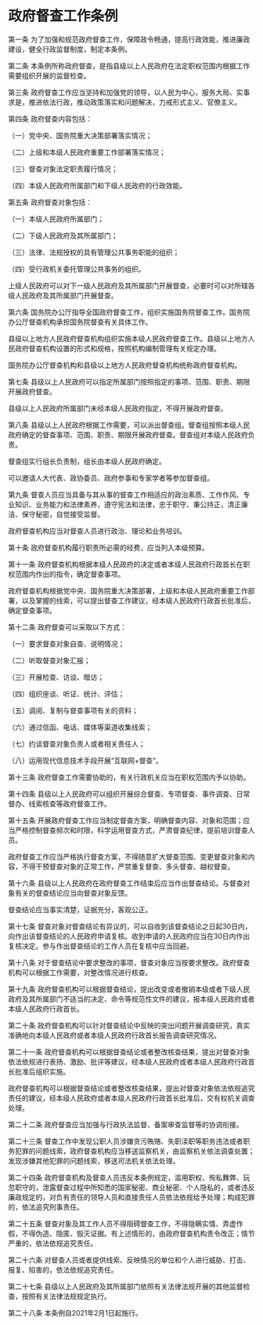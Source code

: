 # 政府督查工作条例

<!-- INFO END -->

第一条 为了加强和规范政府督查工作，保障政令畅通，提高行政效能，推进廉政建设，健全行政监督制度，制定本条例。

第二条 本条例所称政府督查，是指县级以上人民政府在法定职权范围内根据工作需要组织开展的监督检查。

第三条 政府督查工作应当坚持和加强党的领导，以人民为中心，服务大局、实事求是，推进依法行政，推动政策落实和问题解决，力戒形式主义、官僚主义。

第四条 政府督查内容包括：

（一）党中央、国务院重大决策部署落实情况；

（二）上级和本级人民政府重要工作部署落实情况；

（三）督查对象法定职责履行情况；

（四）本级人民政府所属部门和下级人民政府的行政效能。

第五条 政府督查对象包括：

（一）本级人民政府所属部门；

（二）下级人民政府及其所属部门；

（三）法律、法规授权的具有管理公共事务职能的组织；

（四）受行政机关委托管理公共事务的组织。

上级人民政府可以对下一级人民政府及其所属部门开展督查，必要时可以对所辖各级人民政府及其所属部门开展督查。

第六条 国务院办公厅指导全国政府督查工作，组织实施国务院督查工作。国务院办公厅督查机构承担国务院督查有关具体工作。

县级以上地方人民政府督查机构组织实施本级人民政府督查工作。县级以上地方人民政府督查机构设置的形式和规格，按照机构编制管理有关规定办理。

国务院办公厅督查机构和县级以上地方人民政府督查机构统称政府督查机构。

第七条 县级以上人民政府可以指定所属部门按照指定的事项、范围、职责、期限开展政府督查。

县级以上人民政府所属部门未经本级人民政府指定，不得开展政府督查。

第八条 县级以上人民政府根据工作需要，可以派出督查组。督查组按照本级人民政府确定的督查事项、范围、职责、期限开展政府督查。督查组对本级人民政府负责。

督查组实行组长负责制，组长由本级人民政府确定。

可以邀请人大代表、政协委员、政府参事和专家学者等参加督查组。

第九条 督查人员应当具备与其从事的督查工作相适应的政治素质、工作作风、专业知识、业务能力和法律素养，遵守宪法和法律，忠于职守、秉公持正，清正廉洁、保守秘密，自觉接受监督。

政府督查机构应当对督查人员进行政治、理论和业务培训。

第十条 政府督查机构履行职责所必需的经费，应当列入本级预算。

第十一条 政府督查机构根据本级人民政府的决定或者本级人民政府行政首长在职权范围内作出的指令，确定督查事项。

政府督查机构根据党中央、国务院重大决策部署，上级和本级人民政府重要工作部署，以及掌握的线索，可以提出督查工作建议，经本级人民政府行政首长批准后，确定督查事项。

第十二条 政府督查可以采取以下方式：

（一）要求督查对象自查、说明情况；

（二）听取督查对象汇报；

（三）开展检查、访谈、暗访；

（四）组织座谈、听证、统计、评估；

（五）调阅、复制与督查事项有关的资料；

（六）通过信函、电话、媒体等渠道收集线索；

（七）约谈督查对象负责人或者相关责任人；

（八）运用现代信息技术手段开展“互联网+督查”。

第十三条 政府督查工作需要协助的，有关行政机关应当在职权范围内予以协助。

第十四条 县级以上人民政府可以组织开展综合督查、专项督查、事件调查、日常督办、线索核查等政府督查工作。

第十五条 开展政府督查工作应当制定督查方案，明确督查内容、对象和范围；应当严格控制督查频次和时限，科学运用督查方式，严肃督查纪律，提前培训督查人员。

政府督查工作应当严格执行督查方案，不得随意扩大督查范围、变更督查对象和内容，不得干预督查对象的正常工作，严禁重复督查、多头督查、越权督查。

第十六条 县级以上人民政府在政府督查工作结束后应当作出督查结论。与督查对象有关的督查结论应当向督查对象反馈。

督查结论应当事实清楚，证据充分，客观公正。

第十七条 督查对象对督查结论有异议的，可以自收到该督查结论之日起30日内，向作出该督查结论的人民政府申请复核。收到申请的人民政府应当在30日内作出复核决定。参与作出督查结论的工作人员在复核中应当回避。

第十八条 对于督查结论中要求整改的事项，督查对象应当按要求整改。政府督查机构可以根据工作需要，对整改情况进行核查。

第十九条 政府督查机构可以根据督查结论，提出改变或者撤销本级或者下级人民政府及其所属部门不适当的决定、命令等规范性文件的建议，报本级人民政府或者本级人民政府行政首长。

第二十条 政府督查机构可以针对督查结论中反映的突出问题开展调查研究，真实准确地向本级人民政府或者本级人民政府行政首长报告调查研究情况。

第二十一条 政府督查机构可以根据督查结论或者整改核查结果，提出对督查对象依法依规进行表扬、激励、批评等建议，经本级人民政府或者本级人民政府行政首长批准后组织实施。

政府督查机构可以根据督查结论或者整改核查结果，提出对督查对象依法依规追究责任的建议，经本级人民政府或者本级人民政府行政首长批准后，交有权机关调查处理。

第二十二条 政府督查应当加强与行政执法监督、备案审查监督等的协调衔接。

第二十三条 督查工作中发现公职人员涉嫌贪污贿赂、失职渎职等职务违法或者职务犯罪的问题线索，政府督查机构应当移送监察机关，由监察机关依法调查处置；发现涉嫌其他犯罪的问题线索，移送司法机关依法处理。

第二十四条 政府督查机构及督查人员违反本条例规定，滥用职权、徇私舞弊、玩忽职守的，泄露督查过程中所知悉的国家秘密、商业秘密、个人隐私的，或者违反廉政规定的，对负有责任的领导人员和直接责任人员依法依规给予处理；构成犯罪的，依法追究刑事责任。

第二十五条 督查对象及其工作人员不得阻碍督查工作，不得隐瞒实情、弄虚作假，不得伪造、隐匿、毁灭证据。有上述情形的，由政府督查机构责令改正；情节严重的，依法依规追究责任。

第二十六条 对督查人员或者提供线索、反映情况的单位和个人进行威胁、打击、报复、陷害的，依法依规追究责任。

第二十七条 县级以上人民政府及其所属部门依照有关法律法规开展的其他监督检查，按照有关法律法规规定执行。

第二十八条 本条例自2021年2月1日起施行。